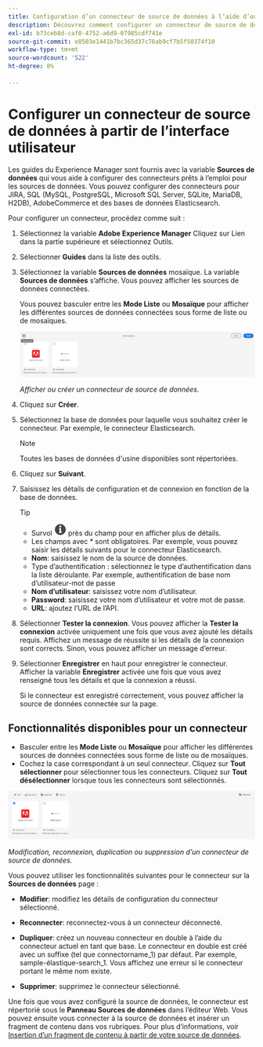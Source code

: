 ```yaml
---
title: Configuration d’un connecteur de source de données à l’aide d’outils
description: Découvrez comment configurer un connecteur de source de données à l’aide des outils.
exl-id: b73ceb8d-caf0-4752-a6d9-07985cdf741e
source-git-commit: e8503e1441b7bc365d37c76ab9cf7b5f50374f10
workflow-type: tm+mt
source-wordcount: '522'
ht-degree: 0%

---
```




# Configurer un connecteur de source de données à partir de l’interface utilisateur

Les guides du Experience Manager sont fournis avec la variable **Sources de données** qui vous aide à configurer des connecteurs prêts à l’emploi pour les sources de données. Vous pouvez configurer des connecteurs pour JIRA, SQL (MySQL, PostgreSQL, Microsoft SQL Server, SQLite, MariaDB, H2DB), AdobeCommerce et des bases de données Elasticsearch.

Pour configurer un connecteur, procédez comme suit :

1. Sélectionnez la variable **Adobe Experience Manager** Cliquez sur Lien dans la partie supérieure et sélectionnez Outils.
1. Sélectionner **Guides** dans la liste des outils.
1. Sélectionnez la variable **Sources de données** mosaïque. La variable **Sources de données** s’affiche. Vous pouvez afficher les sources de données connectées.

   Vous pouvez basculer entre les **Mode Liste** ou **Mosaïque** pour afficher les différentes sources de données connectées sous forme de liste ou de mosaïques.

   <img src="./assets/data-sources-create-window.png" alt= "sources de données répertoriées dans la page sources de données" width="800">

   *Afficher ou créer un connecteur de source de données.*
1. Cliquez sur **Créer**.
1. Sélectionnez la base de données pour laquelle vous souhaitez créer le connecteur. Par exemple, le connecteur Elasticsearch.
   >[!NOTE]
   >
   >Toutes les bases de données d&#39;usine disponibles sont répertoriées.

1. Cliquez sur **Suivant**.
1. Saisissez les détails de configuration et de connexion en fonction de la base de données.

   >[!TIP]
   >* Survol <img src="./assets/info-details.svg" alt= "icône info" width="25"> près du champ pour en afficher plus de détails.
   > * Les champs avec * sont obligatoires. Par exemple, vous pouvez saisir les détails suivants pour le connecteur Elasticsearch.

   * **Nom**: saisissez le nom de la source de données.
   * Type d’authentification : sélectionnez le type d’authentification dans la liste déroulante. Par exemple, authentification de base nom d’utilisateur-mot de passe
   * **Nom d’utilisateur**: saisissez votre nom d’utilisateur.
   * **Password**: saisissez votre nom d’utilisateur et votre mot de passe.
   * **URL**: ajoutez l’URL de l’API.

1. Sélectionner **Tester la connexion**. Vous pouvez afficher la **Tester la connexion** activée uniquement une fois que vous avez ajouté les détails requis. Affichez un message de réussite si les détails de la connexion sont corrects. Sinon, vous pouvez afficher un message d’erreur.



1. Sélectionner **Enregistrer** en haut pour enregistrer le connecteur.     Afficher la variable **Enregistrer** activée une fois que vous avez renseigné tous les détails et que la connexion a réussi.


   Si le connecteur est enregistré correctement, vous pouvez afficher la source de données connectée sur la page.

## Fonctionnalités disponibles pour un connecteur

* Basculer entre les **Mode Liste** ou **Mosaïque**  pour afficher les différentes sources de données connectées sous forme de liste ou de mosaïques.
* Cochez la case correspondant à un seul connecteur. Cliquez sur **Tout sélectionner** pour sélectionner tous les connecteurs. Cliquez sur **Tout désélectionner** lorsque tous les connecteurs sont sélectionnés.

<img src="./assets/data-sources-features.png" alt= "fonctions des sources de données sur la page sources de données" width="800">

*Modification, reconnexion, duplication ou suppression d’un connecteur de source de données.*

Vous pouvez utiliser les fonctionnalités suivantes pour le connecteur sur la **Sources de données** page :

* **Modifier**: modifiez les détails de configuration du connecteur sélectionné.

* **Reconnecter**: reconnectez-vous à un connecteur déconnecté.

* **Dupliquer**: créez un nouveau connecteur en double à l’aide du connecteur actuel en tant que base. Le connecteur en double est créé avec un suffixe (tel que connectorname_1) par défaut. Par exemple, sample-élastique-search_1.
Vous affichez une erreur si le connecteur portant le même nom existe.

* **Supprimer**: supprimez le connecteur sélectionné.


Une fois que vous avez configuré la source de données, le connecteur est répertorié sous le **Panneau Sources de données** dans l’éditeur Web. Vous pouvez ensuite vous connecter à la source de données et insérer un fragment de contenu dans vos rubriques. Pour plus d’informations, voir [Insertion d’un fragment de contenu à partir de votre source de données](../user-guide/web-editor-content-snippet.md).
